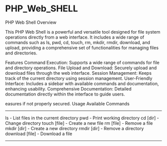 # PHP_Web_SHELL

PHP Web Shell
Overview

This PHP Web Shell is a powerful and versatile tool designed for file system operations directly from a web interface. It includes a wide range of commands such as ls, pwd, cd, touch, rm, mkdir, rmdir, download, and upload, providing a comprehensive set of functionalities for managing files and directories.

Features
Command Execution: Supports a wide range of commands for file and directory operations.
File Upload and Download: Securely upload and download files through the web interface.
Session Management: Keeps track of the current directory using session management.
User-Friendly Interface: Includes a sidebar with available commands and documentation, enhancing usability.
Comprehensive Documentation: Detailed documentation directly within the interface to guide users.

easures if not properly secured.
Usage
Available Commands
***
ls - List files in the current directory
pwd - Print working directory
cd [dir] - Change directory
touch [file] - Create a new file
rm [file] - Remove a file
mkdir [dir] - Create a new directory
rmdir [dir] - Remove a directory
download [file] - Download a file
***
